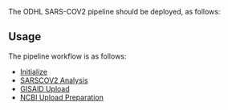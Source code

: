 The ODHL SARS-COV2 pipeline should be deployed, as follows:
## Usage
The pipeline workflow is as follows:
- [Initialize](https://odhl.github.io/SARS_CoV_2_Workflow/ODH-COVID19/getting-started/#initialization)
- [SARSCOV2 Analysis](https://odhl.github.io/SARS_CoV_2_Workflow/ODH-COVID19/analysis/)
- [GISAID Upload](https://odhl.github.io/SARS_CoV_2_Workflow/ODH-COVID19/gisaid/)
- [NCBI Upload Preparation](https://odhl.github.io/SARS_CoV_2_Workflow/ODH-COVID19/ncbi/)
